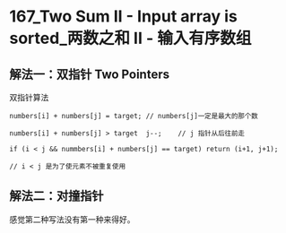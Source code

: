 # 167_Two Sum II - Input array is sorted_两数之和 II - 输入有序数组

## 解法一：双指针 Two Pointers
双指针算法

```
numbers[i] + numbers[j] = target; // numbers[j]一定是最大的那个数

numbers[i] + numbers[j] > target  j--;    // j 指针从后往前走

if (i < j && nummbers[i] + numbers[j] == target) return (i+1, j+1);

// i < j 是为了使元素不被重复使用
```


## 解法二：对撞指针
感觉第二种写法没有第一种来得好。